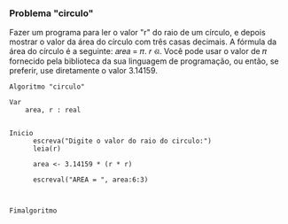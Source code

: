 ### Problema "circulo"
Fazer um programa para ler o valor "r" do raio de um círculo, e depois mostrar o valor da área do círculo com três casas decimais. A fórmula da área do círculo é a seguinte: 𝑎𝑟𝑒𝑎 = 𝜋. 𝑟 ଶ. Você pode usar o valor de 𝜋 fornecido pela biblioteca da sua linguagem de programação, ou então, se preferir, use diretamente o valor 3.14159.

```portugol
Algoritmo "circulo"

Var
    area, r : real


Inicio
      escreva("Digite o valor do raio do circulo:")
      leia(r)
      
      area <- 3.14159 * (r * r)
      
      escreval("AREA = ", area:6:3)



Fimalgoritmo